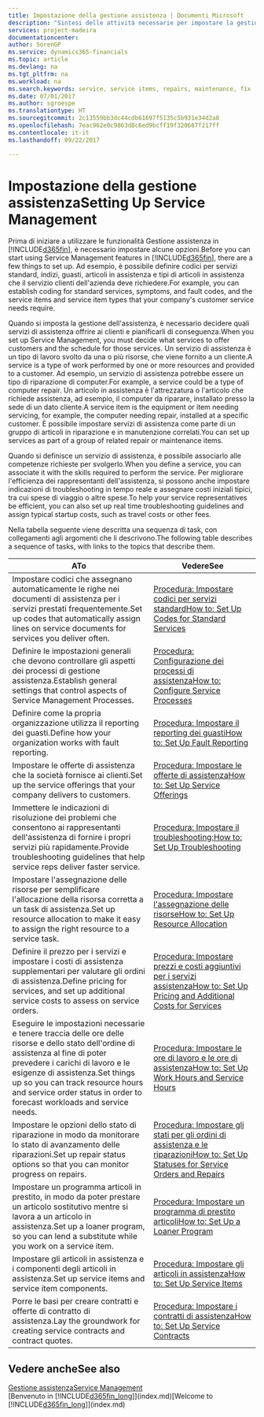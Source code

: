 ```yaml
---
title: Impostazione della gestione assistenza | Documenti Microsoft
description: "Sintesi delle attività necessarie per impostare la gestione dell'assistenza adattandola al modo in cui le organizzazioni gestiscono i propri servizi."
services: project-madeira
documentationcenter: 
author: SorenGP
ms.service: dynamics365-financials
ms.topic: article
ms.devlang: na
ms.tgt_pltfrm: na
ms.workload: na
ms.search.keywords: service, service items, repairs, maintenance, fix
ms.date: 07/01/2017
ms.author: sgroespe
ms.translationtype: HT
ms.sourcegitcommit: 2c13559bb3dc44cdb61697f5135c5b931e34d2a8
ms.openlocfilehash: 7eac962e0c9863d8c6ed9bcff19f320687f217ff
ms.contentlocale: it-it
ms.lasthandoff: 09/22/2017

---
```


# <a name="setting-up-service-management"></a><span data-ttu-id="606aa-103">Impostazione della gestione assistenza</span><span class="sxs-lookup"><span data-stu-id="606aa-103">Setting Up Service Management</span></span>
<span data-ttu-id="606aa-104">Prima di iniziare a utilizzare le funzionalità Gestione assistenza in [!INCLUDE[d365fin](includes/d365fin_md.md)], è necessario impostare alcune opzioni.</span><span class="sxs-lookup"><span data-stu-id="606aa-104">Before you can start using Service Management features in [!INCLUDE[d365fin](includes/d365fin_md.md)], there are a few things to set up.</span></span> <span data-ttu-id="606aa-105">Ad esempio, è possibile definire codici per servizi standard, indizi, guasti, articoli in assistenza e tipi di articoli in assistenza che il servizio clienti dell'azienda deve richiedere.</span><span class="sxs-lookup"><span data-stu-id="606aa-105">For example, you can establish coding for standard services, symptoms, and fault codes, and the service items and service item types that your company's customer service needs require.</span></span>  

<span data-ttu-id="606aa-106">Quando si imposta la gestione dell'assistenza, è necessario decidere quali servizi di assistenza offrire ai clienti e pianificarli di conseguenza.</span><span class="sxs-lookup"><span data-stu-id="606aa-106">When you set up Service Management, you must decide what services to offer customers and the schedule for those services.</span></span> <span data-ttu-id="606aa-107">Un servizio di assistenza è un tipo di lavoro svolto da una o più risorse, che viene fornito a un cliente.</span><span class="sxs-lookup"><span data-stu-id="606aa-107">A service is a type of work performed by one or more resources and provided to a customer.</span></span> <span data-ttu-id="606aa-108">Ad esempio, un servizio di assistenza potrebbe essere un tipo di riparazione di computer.</span><span class="sxs-lookup"><span data-stu-id="606aa-108">For example, a service could be a type of computer repair.</span></span> <span data-ttu-id="606aa-109">Un articolo in assistenza è l'attrezzatura o l'articolo che richiede assistenza, ad esempio, il computer da riparare, installato presso la sede di un dato cliente.</span><span class="sxs-lookup"><span data-stu-id="606aa-109">A service item is the equipment or item needing servicing, for example, the computer needing repair, installed at a specific customer.</span></span> <span data-ttu-id="606aa-110">È possibile impostare servizi di assistenza come parte di un gruppo di articoli in riparazione e in manutenzione correlati.</span><span class="sxs-lookup"><span data-stu-id="606aa-110">You can set up services as part of a group of related repair or maintenance items.</span></span>  
  
<span data-ttu-id="606aa-111">Quando si definisce un servizio di assistenza, è possibile associarlo alle competenze richieste per svolgerlo.</span><span class="sxs-lookup"><span data-stu-id="606aa-111">When you define a service, you can associate it with the skills required to perform the service.</span></span> <span data-ttu-id="606aa-112">Per migliorare l'efficienza dei rappresentanti dell'assistenza, si possono anche impostare indicazioni di troubleshooting in tempo reale e assegnare costi iniziali tipici, tra cui spese di viaggio o altre spese.</span><span class="sxs-lookup"><span data-stu-id="606aa-112">To help your service representatives be efficient, you can also set up real time troubleshooting guidelines and assign typical startup costs, such as travel costs or other fees.</span></span>  

<span data-ttu-id="606aa-113">Nella tabella seguente viene descritta una sequenza di task, con collegamenti agli argomenti che li descrivono.</span><span class="sxs-lookup"><span data-stu-id="606aa-113">The following table describes a sequence of tasks, with links to the topics that describe them.</span></span>  
  
| <span data-ttu-id="606aa-114">A</span><span class="sxs-lookup"><span data-stu-id="606aa-114">To</span></span> | <span data-ttu-id="606aa-115">Vedere</span><span class="sxs-lookup"><span data-stu-id="606aa-115">See</span></span> |
| --- | --- |
| <span data-ttu-id="606aa-116">Impostare codici che assegnano automaticamente le righe nei documenti di assistenza per i servizi prestati frequentemente.</span><span class="sxs-lookup"><span data-stu-id="606aa-116">Set up codes that automatically assign lines on service documents for services you deliver often.</span></span> |[<span data-ttu-id="606aa-117">Procedura: Impostare codici per servizi standard</span><span class="sxs-lookup"><span data-stu-id="606aa-117">How to: Set Up Codes for Standard Services</span></span>](service-how-setup-service-coding.md)|
| <span data-ttu-id="606aa-118">Definire le impostazioni generali che devono controllare gli aspetti dei processi di gestione assistenza.</span><span class="sxs-lookup"><span data-stu-id="606aa-118">Establish general settings that control aspects of Service Management Processes.</span></span>|[<span data-ttu-id="606aa-119">Procedura: Configurazione dei processi di assistenza</span><span class="sxs-lookup"><span data-stu-id="606aa-119">How to: Configure Service Processes</span></span>](service-setup-service-processes.md)|
| <span data-ttu-id="606aa-120">Definire come la propria organizzazione utilizza il reporting dei guasti.</span><span class="sxs-lookup"><span data-stu-id="606aa-120">Define how your organization works with fault reporting.</span></span> |[<span data-ttu-id="606aa-121">Procedura: Impostare il reporting dei guasti</span><span class="sxs-lookup"><span data-stu-id="606aa-121">How to: Set Up Fault Reporting</span></span>](service-how-setup-fault-reporting.md) |
| <span data-ttu-id="606aa-122">Impostare le offerte di assistenza che la società fornisce ai clienti.</span><span class="sxs-lookup"><span data-stu-id="606aa-122">Set up the service offerings that your company delivers to customers.</span></span>|[<span data-ttu-id="606aa-123">Procedura: Impostare le offerte di assistenza</span><span class="sxs-lookup"><span data-stu-id="606aa-123">How to: Set Up Service Offerings</span></span>](service-how-setup-service-offerings.md)|
| <span data-ttu-id="606aa-124">Immettere le indicazioni di risoluzione dei problemi che consentono ai rappresentanti dell'assistenza di fornire i propri servizi più rapidamente.</span><span class="sxs-lookup"><span data-stu-id="606aa-124">Provide troubleshooting guidelines that help service reps deliver faster service.</span></span> |[<span data-ttu-id="606aa-125">Procedura: Impostare il troubleshooting:</span><span class="sxs-lookup"><span data-stu-id="606aa-125">How to: Set Up Troubleshooting</span></span>](service-how-setup-troubleshooting.md) |
| <span data-ttu-id="606aa-126">Impostare l'assegnazione delle risorse per semplificare l'allocazione della risorsa corretta a un task di assistenza.</span><span class="sxs-lookup"><span data-stu-id="606aa-126">Set up resource allocation to make it easy to assign the right resource to a service task.</span></span> |[<span data-ttu-id="606aa-127">Procedura: Impostare l'assegnazione delle risorse</span><span class="sxs-lookup"><span data-stu-id="606aa-127">How to: Set Up Resource Allocation</span></span>](service-how-setup-resource-allocation.md) |
| <span data-ttu-id="606aa-128">Definire il prezzo per i servizi e impostare i costi di assistenza supplementari per valutare gli ordini di assistenza.</span><span class="sxs-lookup"><span data-stu-id="606aa-128">Define pricing for services, and set up additional service costs to assess on service orders.</span></span> |[<span data-ttu-id="606aa-129">Procedura: Impostare prezzi e costi aggiuntivi per i servizi assistenza</span><span class="sxs-lookup"><span data-stu-id="606aa-129">How to: Set Up Pricing and Additional Costs for Services</span></span>](service-how-setup-service-costs-pricing.md)|
| <span data-ttu-id="606aa-130">Eseguire le impostazioni necessarie e tenere traccia delle ore delle risorse e dello stato dell'ordine di assistenza al fine di poter prevedere i carichi di lavoro e le esigenze di assistenza.</span><span class="sxs-lookup"><span data-stu-id="606aa-130">Set things up so you can track resource hours and service order status in order to forecast workloads and service needs.</span></span>|[<span data-ttu-id="606aa-131">Procedura: Impostare le ore di lavoro e le ore di assistenza</span><span class="sxs-lookup"><span data-stu-id="606aa-131">How to: Set Up Work Hours and Service Hours</span></span>](service-how-setup-work-service-hours.md)|
| <span data-ttu-id="606aa-132">Impostare le opzioni dello stato di riparazione in modo da monitorare lo stato di avanzamento delle riparazioni.</span><span class="sxs-lookup"><span data-stu-id="606aa-132">Set up repair status options so that you can monitor progress on repairs.</span></span> | [<span data-ttu-id="606aa-133">Procedura: Impostare gli stati per gli ordini di assistenza e le riparazioni</span><span class="sxs-lookup"><span data-stu-id="606aa-133">How to: Set Up Statuses for Service Orders and Repairs</span></span>](service-order-repair-status.md)|
| <span data-ttu-id="606aa-134">Impostare un programma articoli in prestito, in modo da poter prestare un articolo sostitutivo mentre si lavora a un articolo in assistenza.</span><span class="sxs-lookup"><span data-stu-id="606aa-134">Set up a loaner program, so you can lend a substitute while you work on a service item.</span></span> |[<span data-ttu-id="606aa-135">Procedura: Impostare un programma di prestito articoli</span><span class="sxs-lookup"><span data-stu-id="606aa-135">How to: Set Up a Loaner Program</span></span>](service-how-setup-loaner-program.md) |
| <span data-ttu-id="606aa-136">Impostare gli articoli in assistenza e i componenti degli articoli in assistenza.</span><span class="sxs-lookup"><span data-stu-id="606aa-136">Set up service items and service item components.</span></span> |[<span data-ttu-id="606aa-137">Procedura: Impostare gli articoli in assistenza</span><span class="sxs-lookup"><span data-stu-id="606aa-137">How to: Set Up Service Items</span></span>](service-how-setup-service-items.md) |
| <span data-ttu-id="606aa-138">Porre le basi per creare contratti e offerte di contratto di assistenza.</span><span class="sxs-lookup"><span data-stu-id="606aa-138">Lay the groundwork for creating service contracts and contract quotes.</span></span> |[<span data-ttu-id="606aa-139">Procedura: Impostare i contratti di assistenza</span><span class="sxs-lookup"><span data-stu-id="606aa-139">How to: Set Up Service Contracts</span></span>](service-how-setup-service-contracts.md) |

## <a name="see-also"></a><span data-ttu-id="606aa-140">Vedere anche</span><span class="sxs-lookup"><span data-stu-id="606aa-140">See also</span></span>
[<span data-ttu-id="606aa-141">Gestione assistenza</span><span class="sxs-lookup"><span data-stu-id="606aa-141">Service Management</span></span>](service-service.md)  
<span data-ttu-id="606aa-142">[Benvenuto in [!INCLUDE[d365fin_long](includes/d365fin_long_md.md)]](index.md)</span><span class="sxs-lookup"><span data-stu-id="606aa-142">[Welcome to [!INCLUDE[d365fin_long](includes/d365fin_long_md.md)]](index.md)</span></span>  


